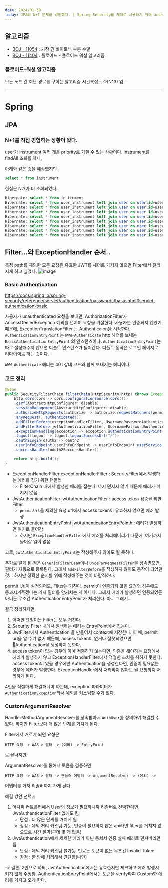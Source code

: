 ```yaml
---
date: 2024-01-30
today: JPA의 N+1 문제를 경험했다. | Spring Security를 제대로 사용하기 위해 access token 검증에 대해 좀 자세 살펴봤다.
---
```


## 알고리즘

- [BOJ - 11054](https://www.acmicpc.net/problem/11054) : 가장 긴 바이토닉 부분 수열
- [BOJ - 11404](https://www.acmicpc.net/problem/11404) : 플로이드 - 플로이드 워셜 알고리즘

### 플로이드-워셜 알고리즘

모든 노드 간 최단 경로를 구하는 알고리즘
시간복잡도 O(N^3) 임.

---

# Spring

## JPA

### N+1를 직접 경험하는 상황이 왔다.

user가 instrument 여러 개를 priority로 가질 수 있는 상황이다.
instrument를 findAll 조회를 하니,

아래와 같은 것을 예상했지만

```sql
select * from instrument
```

현실은 N개가 더 조회되었다.

```sql
Hibernate: select * from instrument
Hibernate: select * from user_instrument left join user on user.id=user_id where instrument_id=?
Hibernate: select * from user_instrument left join user on user.id=user_id where instrument_id=?
Hibernate: select * from user_instrument left join user on user.id=user_id where instrument_id=?
Hibernate: select * from user_instrument left join user on user.id=user_id where instrument_id=?
Hibernate: select * from user_instrument left join user on user.id=user_id where instrument_id=?
Hibernate: select * from user_instrument left join user on user.id=user_id where instrument_id=?
Hibernate: select * from user_instrument left join user on user.id=user_id where instrument_id=?
Hibernate: select * from user_instrument left join user on user.id=user_id where instrument_id=?
```

## Filter...와 ExceptionHandler 순서..

특정 path를 제외한 모든 요청은 유효한 JWT를 헤더로 가지지 않으면 Filter에서 걸러지게 하고 싶었다.
![image](Pasted-image-20240130142720.png)

### Basic Authentication

https://docs.spring.io/spring-security/reference/servlet/authentication/passwords/basic.html#servlet-authentication-basic

사용자가 unauthenticated 요청을 보내면, AuthorizationFilter가 AccessDeniedException 예외를 던지며 요청을 거절한다.
사용자는 인증되지 않았기 때문에, ExceptionTranslationFilter 는 Authenticaion을 시작한다.
`AuthenticationEntryPoint` 는 `WWW-Authenticate` http 헤더를 보내는 `BasicAuthenticationEntryPoint` 의 인스턴스이다.
`AuthenticationEntryPoint`는 따로 설정해주지 않으면 디폴트 인스턴스가 들어간다. 디폴트 동작은 로그인 페이지로 리다이렉트 하는 것이다.

`WWW-Authenticate` 헤더는 401 상태 코드와 함께 보내지는 헤더이다.

### 코드 정리

```java
@Bean
public SecurityFilterChain filterChain(HttpSecurity http) throws Exception {
	http.cors(cors -> cors.configurationSource(cors()))
	.csrf(AbstractHttpConfigurer::disable)
	.sessionManagement(AbstractHttpConfigurer::disable)
	.authorizeHttpRequests(authorize -> authorize.requestMatchers(permitUrl).permitAll()
	.anyRequest().authenticated())
	.addFilterBefore(exceptionHandlerFilter, UsernamePasswordAuthenticationFilter.class)
	.addFilterBefore(jwtAuthenticationFilter, UsernamePasswordAuthenticationFilter.class)
	.exceptionHandling(exception -> exception.authenticationEntryPoint(jwtAuthenticationEntryPoint))
	.logout(logout -> logout.logoutSuccessUrl("/"))
	.oauth2Login(oauth2 -> oauth2
	.userInfoEndpoint(userInfoEndpoint -> userInfoEndpoint.userService(customOAuth2UserService))
	.successHandler(oAuth2SuccessHandler));

	return http.build();
}
```

- ExceptionHandlerFilter exceptionHandlerFilter : SecurityFilter에서 발생하는 에러를 잡기 위한 핸들러
  - FilterChain 내에서 발생한 에러를 잡는다. 다지 던지지 않기 때문에 에러가 퍼지지 않음
- JwtAuthenticationFilter jwtAuthenticationFilter : access token 검증을 위한 Filter
  - `permitUrl`을 제외한 요청 url에서 access token이 유효하지 않으면 에러 발생
- JwtAuthenticationEntryPoint jwtAuthenticationEntryPointh : 에러가 발생하면 여기로 들어감
  - 하지만 `ExceptionHandlerFilter`에서 에러를 처리해버리기 때문에, 여기까지 들어갈 일이 없음

고로, `JwtAuthenticationEntryPoint`는 작성해주지 않아도 될 듯하다.

추가로 알게 된 점은 `GenericFilterBean`이나 `OncePerRequestFilter`을 상속받으면, 필터가 자동으로 등록된다.
그래서 `addFilterBefore`를 작성하지 않아도 동작이 되었던 것... 하지만 정확한 순서를 위해 작성해주는 것이 바람직하다.

permit Url이 설정되어도, Filter는 거친다. permit이 인증되지 않은 요청의 경우에도 통과시켜주겠다는 거지 필터를 안거치는 게 아니다.
그래서 에러가 발생하면 인증되었든 아니든 무조건 AuthenticationEntryPoint가 처리한다.
아... 그래서...

결국 정리하자면,

1. 어떠한 요청이든 Filter는 모두 거친다.
2. Security Filter 내에서 발생하는 에러는 EntryPoint에서 잡는다.
3. JwtFilter에서 Authentication 을 만들어서 context에 저장한다. 이 때, permit url을 알 수가 없기 때문에, access token이 없거나 잘못되었으면 Authentication을 생성하지 못한다.
4. access token이 없는 경우에 아예 검증하지 않는다면, 인증을 해야하는 요청에서 에러가 발생하지 않고 ExceptionHandlerFilter에서 적절한 조치를 취하지 못한다. access token이 있을 경우에만 Authentication을 생성한다면, 인증이 필요없는 경우에 에러가 발생한다. ExceptionHandler에서 처리하지 않아도 될 요청까지 처리하게 된다.

4번을 적절하게 해결해줘야 하는데, exception 파라미터가 `AuthenticationException`라서 예외를 커스텀할 수가 없다.

### CustomArgumentResolver

HandlerMethodArgumentResolver를 상속받아서 `AuthUser`를 정의하여 해결할 수 있다.
하지만 Filter보다 더 많은 단계를 거치게 된다.

Filter에서 거르게 되면 요청은

```
HTTP 요청 -> WAS-> 필터 -> (예외) -> EntryPoint
```

로 끝나지만,

ArgumentResolver를 통해서 토큰을 검증하면

```
HTTP 요청 -> WAS-> 필터 -> 핸들러 어댑터 -> ArgumentResolver -> (예외) ->
```

어댑터를 거쳐 리졸버까지 가게 된다.

해결 방안 선택지

1. 어차피 컨트롤러에서 User의 정보가 필요하니까 리졸버로 선택한다면, JwtAuthenticationFilter 없애도 됨
   - 단점 : 더 많은 단계를 거치게 됨
   - 장점 : 예외 처리 커스텀 가능, 인증이 필요하지 않은 api라면 filter를 거치지 않으므로 시간 절약(근데 몇 개 없음)
2. JwtAuthentication에서 세세한 에러가 아닌 퉁쳐서 인증 실패 에러로 던져버리면 됨
   - 단점 : 예외 처리 커스텀 불가능. 만료든 토큰이 없든 무조건 Invalid Token
   - 장점 : 한 방에 처리해서 간단함(나만)

-> 결론: 2번으로 하되, JwtAuthentication에서는 유효한지만 체크하고 에러 발생시키지 않게 수정함. AuthenticationEntryPoint에서는 토큰을 verify하여 Custom한 에러를 가지고 오게 한다.
